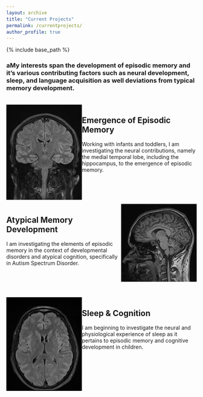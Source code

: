 ```yaml
---
layout: archive
title: "Current Projects"
permalink: /currentprojects/
author_profile: true
---
```


{% include base_path %}
<h3>aMy interests span the development of episodic memory and it’s various contributing factors such as neural development, sleep, and language acquisition as well deviations from typical memory development.</h3>
<br/>
<img width = "200" src = "/images/MRI_1.jpeg" style = "float: left"> 
<h2>Emergence of Episodic Memory</h2>
<p class="has-text-align-left has-normal-font-size">Working with infants and toddlers, I am investigating the neural contributions, namely the medial temporal lobe, including the hippocampus, to the emergence of episodic memory.</p>
<br/>
<br/>
<br/>
<br/>
<img width = "200" src = "/images/MRI_2.jpeg" style = "float: right"> 
<h2>Atypical Memory Development</h2>
<p class="has-text-align-right has-normal-font-size">I am investigating the elements of episodic memory in the context of developmental disorders and atypical cognition, specifically in Autism Spectrum Disorder.</p>
<br/>
<br/>
<br/>
<br/>
<img width = "200" src = "/images/MRI_3.jpeg" style = "float: left">
<h2>Sleep & Cognition</h2>
<p class="has-text-align-left has-normal-font-size">I am beginning to investigate the neural and physiological experience of sleep as it pertains to episodic memory and cognitive development in children.</p>
